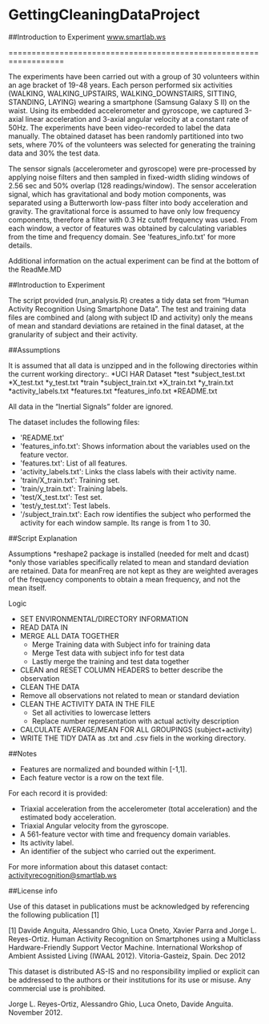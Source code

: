 GettingCleaningDataProject
==========================

##Introduction to Experiment
www.smartlab.ws

==================================================================

The experiments have been carried out with a group of 30 volunteers within an age bracket of 19-48 years. Each person performed six activities (WALKING, WALKING_UPSTAIRS, WALKING_DOWNSTAIRS, SITTING, STANDING, LAYING) wearing a smartphone (Samsung Galaxy S II) on the waist. Using its embedded accelerometer and gyroscope, we captured 3-axial linear acceleration and 3-axial angular velocity at a constant rate of 50Hz. The experiments have been video-recorded to label the data manually. The obtained dataset has been randomly partitioned into two sets, where 70% of the volunteers was selected for generating the training data and 30% the test data. 

The sensor signals (accelerometer and gyroscope) were pre-processed by applying noise filters and then sampled in fixed-width sliding windows of 2.56 sec and 50% overlap (128 readings/window). The sensor acceleration signal, which has gravitational and body motion components, was separated using a Butterworth low-pass filter into body acceleration and gravity. The gravitational force is assumed to have only low frequency components, therefore a filter with 0.3 Hz cutoff frequency was used. From each window, a vector of features was obtained by calculating variables from the time and frequency domain. See 'features_info.txt' for more details. 

Additional information on the actual experiment can be find at the bottom of the ReadMe.MD

##Introduction to Experiment

The script provided (run_analysis.R) creates a tidy data set from “Human Activity Recognition Using Smartphone Data”.  The test and training data files are combined and (along with subject ID and activity) only the means of mean and standard deviations are retained in the final dataset, at the granularity of subject and their activity.  

##Assumptions

It is assumed that all data is unzipped and in the following directories within the current working directory:.
*UCI HAR Dataset
    *test
        *subject_test.txt
        *X_test.txt
        *y_test.txt
    *train
       *subject_train.txt
       *X_train.txt
       *y_train.txt
    *activity_labels.txt
    *features.txt
    *features_info.txt
    *README.txt

 All data in the “Inertial Signals” folder are ignored.

The dataset includes the following files:
* 'README.txt'
* 'features_info.txt': Shows information about the variables used on the feature vector.
* 'features.txt': List of all features.
* 'activity_labels.txt': Links the class labels with their activity name.
* 'train/X_train.txt': Training set.
* 'train/y_train.txt': Training labels.
* 'test/X_test.txt': Test set.
* 'test/y_test.txt': Test labels.
* '/subject_train.txt': Each row identifies the subject who performed the activity for each window sample. Its range is from 1 to 30. 

##Script Explanation

Assumptions
*reshape2 package is installed (needed for melt and dcast)
*only those variables specifically related to mean and standard deviation are retained.  Data for meanFreq are not kept as they are weighted averages of the frequency components to obtain a mean frequency, and not the mean itself.

Logic
* SET ENVIRONMENTAL/DIRECTORY INFORMATION
* READ DATA IN
* MERGE ALL DATA TOGETHER
  * Merge Training data with Subject info for training data
  * Merge Test data with subject info for test data
  * Lastly merge the training and test data together
* CLEAN and RESET COLUMN HEADERS to better describe the observation
* CLEAN THE DATA
* Remove all observations not related to mean or standard deviation
* CLEAN THE ACTIVITY DATA IN THE FILE
  * Set all activities to lowercase letters
  * Replace number representation with actual activity description
* CALCULATE AVERAGE/MEAN FOR ALL GROUPINGS (subject+activity)
* WRITE THE TIDY DATA as .txt and .csv fiels in the working directory.


##Notes
* Features are normalized and bounded within [-1,1].
* Each feature vector is a row on the text file.

For each record it is provided:
* Triaxial acceleration from the accelerometer (total acceleration) and the estimated body acceleration.
* Triaxial Angular velocity from the gyroscope. 
* A 561-feature vector with time and frequency domain variables. 
* Its activity label. 
* An identifier of the subject who carried out the experiment.

For more information about this dataset contact: activityrecognition@smartlab.ws

##License info

Use of this dataset in publications must be acknowledged by referencing the following publication [1] 

[1] Davide Anguita, Alessandro Ghio, Luca Oneto, Xavier Parra and Jorge L. Reyes-Ortiz. Human Activity Recognition on Smartphones using a Multiclass Hardware-Friendly Support Vector Machine. International Workshop of Ambient Assisted Living (IWAAL 2012). Vitoria-Gasteiz, Spain. Dec 2012

This dataset is distributed AS-IS and no responsibility implied or explicit can be addressed to the authors or their institutions for its use or misuse. Any commercial use is prohibited.

Jorge L. Reyes-Ortiz, Alessandro Ghio, Luca Oneto, Davide Anguita. November 2012.


